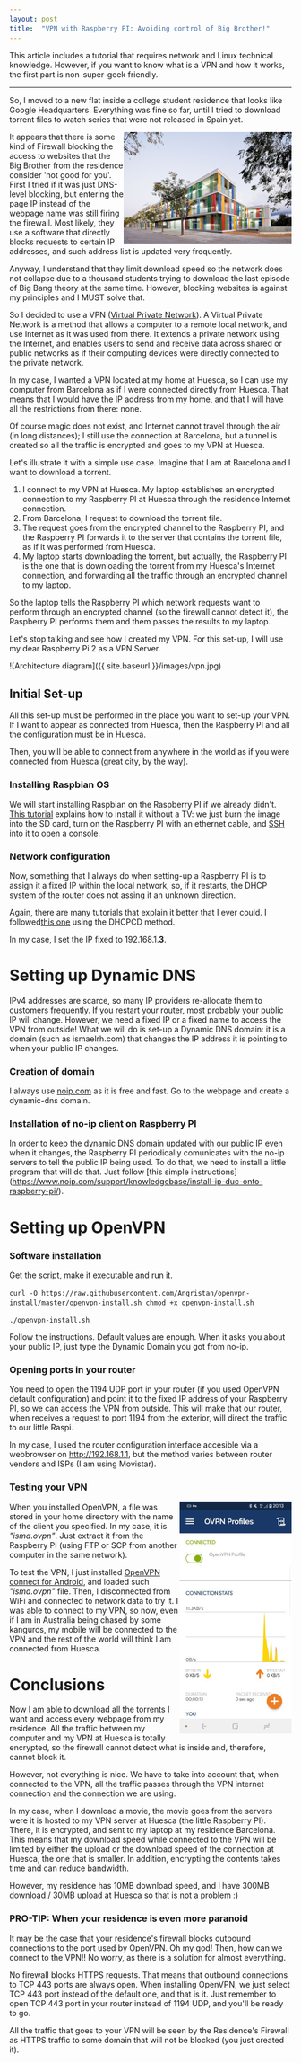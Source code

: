 ```yaml
---
layout: post
title:  "VPN with Raspberry PI: Avoiding control of Big Brother!"
---
```

This article includes a tutorial that requires network and Linux technical knowledge. However, if you want to know what is a VPN and how it works, the first part is non-super-geek friendly.

----

So, I moved to a new flat inside a college student residence that looks like Google Headquarters. Everything was fine so far, until I tried to download torrent files to watch series that were not released in Spain yet.

<img style="float: right;" src="/images/resa.jpg">

It appears that there is some kind of Firewall blocking the access to websites that the Big Brother from the residence consider 'not good for you'. First I tried if it was just DNS-level blocking, but entering the page IP instead of the webpage name was still firing the firewall. Most likely, they use a software that directly blocks requests to certain IP addresses, and such address list is updated very frequently.

Anyway, I understand that they limit download speed so the network does not collapse due to a thousand students trying to download the last episode of Big Bang theory at the same time. However, blocking websites is against my principles and I MUST solve that.


So I decided to use a VPN ([Virtual Private Network](https://en.wikipedia.org/wiki/Virtual_private_network)). A Virtual Private Network is a method that allows a computer to a remote local network, and use Internet as it was used from there. It extends a private network using the Internet, and enables users to send and receive data across shared or public networks as if their computing devices were directly connected to the private network.

In my case, I wanted a VPN located at my home at Huesca, so I can use my computer from Barcelona as if I were connected directly from Huesca. That means that I would have the IP address from my home, and that I will have all the restrictions from there: none.

Of course magic does not exist, and Internet cannot travel through the air (in long distances); I still use the connection at Barcelona, but a tunnel is created so all the traffic is encrypted and goes to my VPN at Huesca.

Let's illustrate it with a simple use case. Imagine that I am at Barcelona and I want to download a torrent.

1. I connect to my VPN at Huesca. My laptop establishes an encrypted connection to my Raspberry PI at Huesca through the residence Internet connection.
2. From Barcelona, I request to download the torrent file.
3. The request goes from the encrypted channel to the Raspberry PI, and the Raspberry PI forwards it to the server that contains the torrent file, as if it was performed from Huesca.
4. My laptop starts downloading the torrent, but actually, the Raspberry PI is the one that is downloading the torrent from my Huesca's Internet connection, and forwarding all the traffic through an encrypted channel to my laptop.


So the laptop tells the Raspberry PI which network requests want to perform through an encrypted channel (so the firewall cannot detect it), the Raspberry PI performs them and them passes the results to my laptop.


Let's stop talking and see how I created my VPN. For this set-up, I will use my dear Raspberry Pi 2 as a VPN Server.

![Architecture diagram]({{ site.baseurl }}/images/vpn.jpg)


## Initial Set-up

All this set-up must be performed in the place you want to set-up your VPN. If I want to appear as connected from Huesca, then the Raspberry PI and all the configuration must be in Huesca.

Then, you will be able to connect from anywhere in the world as if you were connected from Huesca (great city, by the way).

### Installing Raspbian OS
We will start installing Raspbian on the Raspberry PI if we already didn't. [This tutorial](https://hackernoon.com/raspberry-pi-headless-install-462ccabd75d0) explains how to install it without a TV: we just burn the image into the SD card, turn on the Raspberry PI with an ethernet cable, and [SSH](https://www.hostinger.com/tutorials/ssh-tutorial-how-does-ssh-work) into it to open a console.

### Network configuration

Now, something that I always do when setting-up a Raspberry PI is to assign it a fixed IP within the local network, so, if it restarts, the DHCP system of the router does not assing it an unknown direction.

Again, there are many tutorials that explain it better that I ever could. I followed[this one](https://raspberrypi.stackexchange.com/questions/37920/how-do-i-set-up-networking-wifi-static-ip-address/74428#74428) using the DHCPCD method.

In my case, I set the IP fixed to 192.168.1.**3**.

# Setting up Dynamic DNS

IPv4 addresses are scarce, so many IP providers re-allocate them to customers frequently. If you restart your router, most probably your public IP will change. However, we need a fixed IP or a fixed name to access the VPN from outside! What we will do is set-up a Dynamic DNS domain: it is a domain (such as ismaelrh.com) that changes the IP address it is pointing to when your public IP changes.

### Creation of domain
I always use [noip.com](http://noip.com) as it is free and fast. Go to the webpage and create a dynamic-dns domain. 

### Installation of no-ip client on Raspberry PI
In order to keep the dynamic DNS domain updated with our public IP even when it changes, the Raspberry PI periodically comunicates with the no-ip servers to tell the public IP being used.
To do that, we need to install a little program that will do that.
Just follow [this simple instructions]
(https://www.noip.com/support/knowledgebase/install-ip-duc-onto-raspberry-pi/).

# Setting up OpenVPN

### Software installation
Get the script, make it executable and run it.

`curl -O https://raw.githubusercontent.com/Angristan/openvpn-install/master/openvpn-install.sh
chmod +x openvpn-install.sh`

`./openvpn-install.sh`

Follow the instructions. Default values are enough. When it asks you about your public IP, just type the Dynamic Domain you got from no-ip.

### Opening ports in your router
You need to open the 1194 UDP port in your router (if you used OpenVPN default configuration) and point it to the fixed IP address of your Raspberry PI, so we can access the VPN from outside. This will make that our router, when receives a request to port 1194 from the exterior, will direct the traffic to our little Raspi.

In my case, I used the router configuration interface accesible via a webbrowser on http://192.168.1.1, but the method varies between router vendors and ISPs (I am using Movistar).

### Testing your VPN

<img style="float: right;" src="/images/vpn_android.jpg">

When you installed OpenVPN, a file was stored in your home directory with the name of the client you specified. In my case, it is *"isma.ovpn"*. Just extract it from the Raspberry PI (using FTP or SCP from another computer in the same network).

To test the VPN, I just installed [OpenVPN connect for Android](https://play.google.com/store/apps/details?id=net.openvpn.openvpn&hl=es), and loaded such *"isma.ovpn"* file. Then, I disconnected from WiFi and connected to network data to try it. I was able to connect to my VPN, so now, even if I am in Australia being chased by some kanguros, my mobile will be connected to the VPN and the rest of the world will think I am connected from Huesca.



# Conclusions
Now I am able to download all the torrents I want and access every webpage from my residence. All the traffic between my computer and my VPN at Huesca is totally encrypted, so the firewall cannot detect what is inside and, therefore, cannot block it.

However, not everything is nice. We have to take into account that, when connected to the VPN, all the traffic passes through the VPN internet connection and the connection we are using.

In my case, when I download a movie, the movie goes from the servers were it is hosted to my VPN server at Huesca (the little Raspberry PI). There, it is encrypted, and sent to my laptop at  my residence Barcelona. This means that my download speed while connected to the VPN will be limited by either the upload or the download speed of the connection at Huesca, the one that is smaller. In addition, encrypting the contents takes time and can reduce bandwidth.

However, my residence has 10MB download speed, and I have 300MB download / 30MB upload at Huesca so that is not a problem :)

### PRO-TIP: When your residence is even more paranoid
It may be the case that your residence's firewall blocks outbound connections to the port used by OpenVPN. Oh my god! Then, how can we connect to the VPN!! No worry, as there is a solution for almost everything.

No firewall blocks HTTPS requests. That means that outbound connections to TCP 443 ports are always open. When installing OpenVPN, we just select TCP 443 port instead of the default one, and that is it. Just remember to open TCP 443 port in your router instead of 1194 UDP, and you'll be ready to go.

All the traffic that goes to your VPN will be seen by the Residence's Firewall as HTTPS traffic to some domain that will not be blocked (you just created it).


 


